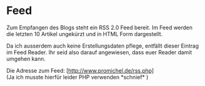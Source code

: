 # Feed #
Zum Empfangen des Blogs steht ein RSS 2.0 Feed bereit. Im Feed werden die letzten 10 Artikel ungekürzt und in HTML Form dargestellt.  

Da ich ausserdem auch keine Erstellungsdaten pflege, entfällt dieser Eintrag im Feed Reader. Ihr seid also darauf angewiesen, dass euer Reader damit umgehen kann.

Die Adresse zum Feed: [http://www.promichel.de/rss.php]  
(Ja ich musste hierfür leider PHP verwenden \*schnief\* )

[http://www.promichel.de/rss.php]: http://www.promichel.de/rss.php